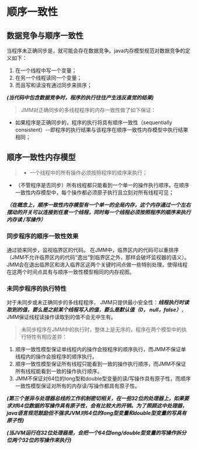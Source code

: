 # 顺序一致性

## 数据竞争与顺序一致性

当程序未正确同步是，就可能会存在数据竞争。java内存模型规范对数据竞争的定义如下：
1. 在一个线程中写一个变量；
2. 在另一个线程读同一个变量；
3. 而且写和读没有通过同步来排序；

***(当代码中包含数据竞争时，程序的执行往往产生违反直觉的结果)***

>JMM对正确同步的多线程程序的内存一致性做了如下保证：
* 如果程序是正确同步的，程序的执行将具有顺序一致性（sequentially consistent）--即程序的执行结果与该程序在顺序一致性内存模型中执行结果相同；

## 顺序一致性内存模型

>* 一个线程中的所有操作必须按照程序的顺序来执行；
* （不管程序是否同步）所有线程都只能看到一个单一的操作执行顺序。在顺序一致性内存模型中，每个操作都必须原子执行且立刻对所有线程可见；

***（在概念上，顺序一致性内存模型有一个单一的全局内存，这个内存通过一个左右摆动的开关可以连接到任意一个线程，同时每一个线程必须按照程序的顺序来执行内存读
/写操作）***

### 同步程序的顺序一致性效果

通过锁来同步，监视临界区的代码。
在JMM中，临界区内的代码可以重排序（JMM不允许临界区内的代码“逸出”到临界区之外，那样会破坏监视器的语义）。 JMM会在退出临界区和进入临界区这两个关键时间点做一些特别处理，使得线程在这两个时间点具有与顺序一致性模型相同的内存视图。

### 未同步程序的执行特性

对于未同步或未正确同步的多线程程序， JMM只提供最小安全性：***线程执行时读取到的值，要么是之前某个线程写入的值，要么是默认值（0， null，false）***，JMM保证线程读操作读取到的值不会无中生有。

>未同步程序在JMM中的执行时，整体上是无序的，程序在两个模型中的执行特性有相应差异：
1. 顺序一致性模型保证单线程内的操作会按程序的顺序执行，而JMM不保证单线程内的操作会按程序的顺序执行。
2. 顺序一致性模型保证所有线程只能看到一致的操作执行顺序，而JMM不保证所有线程能看到一致的操作执行顺序。
3. JMM不保证对64位的long型和double型变量的读/写操作具有原子性，而顺序一致性模型保证对所有的内存读/写操作都具有原子性。

***(第三个差异与处理器总线的工作机制密切相关，在一些32位的处理器上，如果要求对64位数据的写操作具有原子性，会有比较大的开销。为了照顾这中处理器，java语言规范鼓励但不强求JVM对64位的long型变量和double型变量的写具有原子性)***

***(当JVM运行在32位处理器是，会把一个64位long/double型变量的写操作拆分位两个32位的写操作来执行)***
